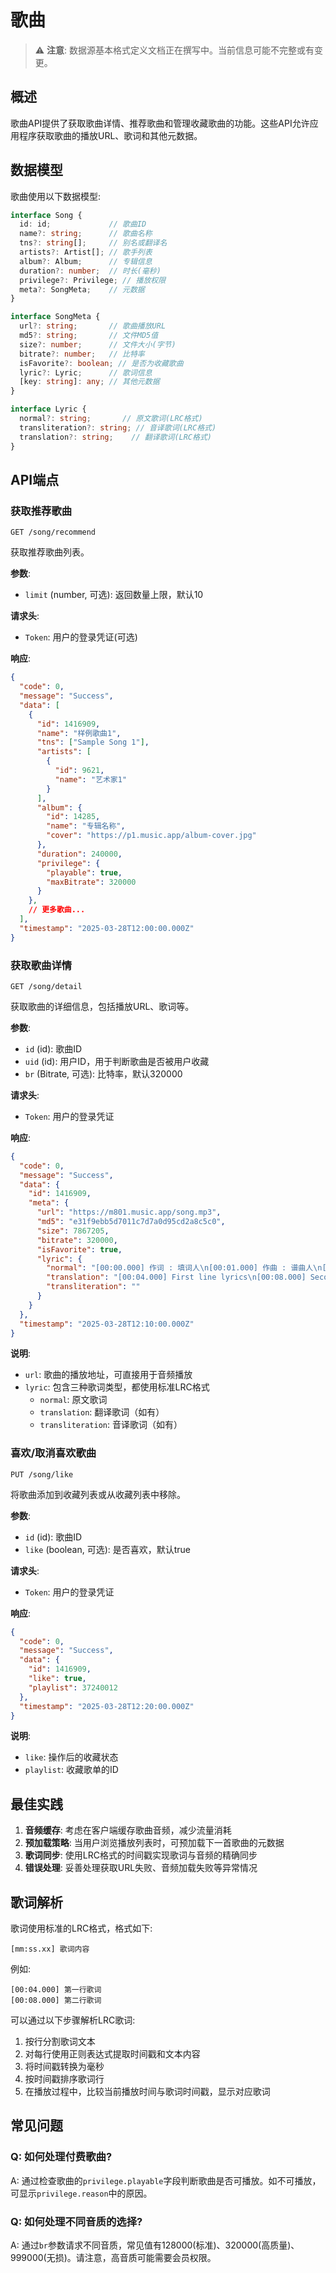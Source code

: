 # 歌曲

> ⚠️ **注意**: 数据源基本格式定义文档正在撰写中。当前信息可能不完整或有变更。


## 概述

歌曲API提供了获取歌曲详情、推荐歌曲和管理收藏歌曲的功能。这些API允许应用程序获取歌曲的播放URL、歌词和其他元数据。

## 数据模型

歌曲使用以下数据模型:

```typescript
interface Song {
  id: id;             // 歌曲ID
  name?: string;      // 歌曲名称
  tns?: string[];     // 别名或翻译名
  artists?: Artist[]; // 歌手列表
  album?: Album;      // 专辑信息
  duration?: number;  // 时长(毫秒)
  privilege?: Privilege; // 播放权限
  meta?: SongMeta;    // 元数据
}

interface SongMeta {
  url?: string;       // 歌曲播放URL
  md5?: string;       // 文件MD5值
  size?: number;      // 文件大小(字节)
  bitrate?: number;   // 比特率
  isFavorite?: boolean; // 是否为收藏歌曲
  lyric?: Lyric;      // 歌词信息
  [key: string]: any; // 其他元数据
}

interface Lyric {
  normal?: string;       // 原文歌词(LRC格式)
  transliteration?: string; // 音译歌词(LRC格式)
  translation?: string;    // 翻译歌词(LRC格式)
}
```

## API端点

### 获取推荐歌曲

```
GET /song/recommend
```

获取推荐歌曲列表。

**参数**:
- `limit` (number, 可选): 返回数量上限，默认10

**请求头**:
- `Token`: 用户的登录凭证(可选)

**响应**:
```json
{
  "code": 0,
  "message": "Success",
  "data": [
    {
      "id": 1416909,
      "name": "样例歌曲1",
      "tns": ["Sample Song 1"],
      "artists": [
        {
          "id": 9621,
          "name": "艺术家1"
        }
      ],
      "album": {
        "id": 14285,
        "name": "专辑名称",
        "cover": "https://p1.music.app/album-cover.jpg"
      },
      "duration": 240000,
      "privilege": {
        "playable": true,
        "maxBitrate": 320000
      }
    },
    // 更多歌曲...
  ],
  "timestamp": "2025-03-28T12:00:00.000Z"
}
```

### 获取歌曲详情

```
GET /song/detail
```
获取歌曲的详细信息，包括播放URL、歌词等。

**参数**:
- `id` (id): 歌曲ID
- `uid` (id): 用户ID，用于判断歌曲是否被用户收藏
- `br` (Bitrate, 可选): 比特率，默认320000

**请求头**:
- `Token`: 用户的登录凭证

**响应**:
```json
{
  "code": 0,
  "message": "Success",
  "data": {
    "id": 1416909,
    "meta": {
      "url": "https://m801.music.app/song.mp3",
      "md5": "e31f9ebb5d7011c7d7a0d95cd2a8c5c0",
      "size": 7867205,
      "bitrate": 320000,
      "isFavorite": true,
      "lyric": {
        "normal": "[00:00.000] 作词 : 填词人\n[00:01.000] 作曲 : 谱曲人\n[00:02.000] 编曲 : 编曲人\n[00:03.000]\n[00:04.000] 第一行歌词\n[00:08.000] 第二行歌词",
        "translation": "[00:04.000] First line lyrics\n[00:08.000] Second line lyrics",
        "transliteration": ""
      }
    }
  },
  "timestamp": "2025-03-28T12:10:00.000Z"
}
```

**说明**:
- `url`: 歌曲的播放地址，可直接用于音频播放
- `lyric`: 包含三种歌词类型，都使用标准LRC格式
  - `normal`: 原文歌词
  - `translation`: 翻译歌词（如有）
  - `transliteration`: 音译歌词（如有）

### 喜欢/取消喜欢歌曲

```
PUT /song/like
```

将歌曲添加到收藏列表或从收藏列表中移除。

**参数**:
- `id` (id): 歌曲ID
- `like` (boolean, 可选): 是否喜欢，默认true

**请求头**:
- `Token`: 用户的登录凭证

**响应**:
```json
{
  "code": 0,
  "message": "Success",
  "data": {
    "id": 1416909,
    "like": true,
    "playlist": 37240012
  },
  "timestamp": "2025-03-28T12:20:00.000Z"
}
```

**说明**:
- `like`: 操作后的收藏状态
- `playlist`: 收藏歌单的ID

## 最佳实践

1. **音频缓存**: 考虑在客户端缓存歌曲音频，减少流量消耗
2. **预加载策略**: 当用户浏览播放列表时，可预加载下一首歌曲的元数据
3. **歌词同步**: 使用LRC格式的时间戳实现歌词与音频的精确同步
4. **错误处理**: 妥善处理获取URL失败、音频加载失败等异常情况

## 歌词解析

歌词使用标准的LRC格式，格式如下:

```
[mm:ss.xx] 歌词内容
```

例如:
```
[00:04.000] 第一行歌词
[00:08.000] 第二行歌词
```

可以通过以下步骤解析LRC歌词:

1. 按行分割歌词文本
2. 对每行使用正则表达式提取时间戳和文本内容
3. 将时间戳转换为毫秒
4. 按时间戳排序歌词行
5. 在播放过程中，比较当前播放时间与歌词时间戳，显示对应歌词

## 常见问题

### Q: 如何处理付费歌曲?
A: 通过检查歌曲的`privilege.playable`字段判断歌曲是否可播放。如不可播放，可显示`privilege.reason`中的原因。

### Q: 如何处理不同音质的选择?
A: 通过`br`参数请求不同音质，常见值有128000(标准)、320000(高质量)、999000(无损)。请注意，高音质可能需要会员权限。